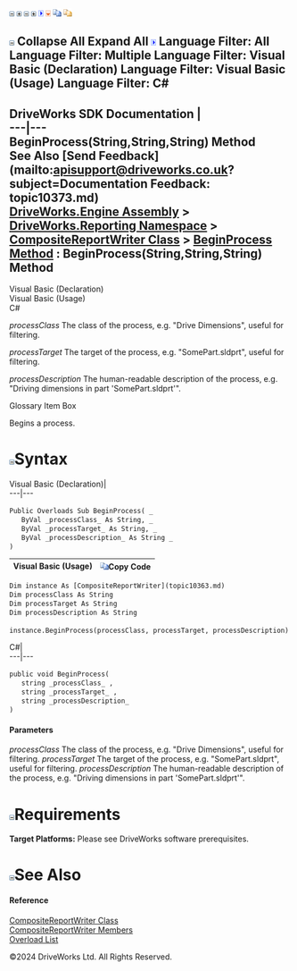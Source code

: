 ![](dotnetimages/collapse.gif) ![](dotnetimages/expand.gif) ![](dotnetimages/collapse.gif) ![](dotnetimages/expand.gif) ![](dotnetimages/drpdown.gif) ![](dotnetimages/drpdown_orange.gif) ![](dotnetimages/copycode.gif) ![](dotnetimages/copycodeHighlight.gif)

![](dotnetimages/collapse.gif) Collapse All Expand All ![](dotnetimages/drpdown.gif) Language Filter: All  Language Filter: Multiple  Language Filter: Visual Basic (Declaration) Language Filter: Visual Basic (Usage) Language Filter: C#  
---  
DriveWorks SDK Documentation  |   
---|---  
BeginProcess(String,String,String) Method   
See Also [Send Feedback](mailto:apisupport@driveworks.co.uk?subject=Documentation Feedback: topic10373.md)  
[DriveWorks.Engine Assembly](topic2156.md) > [DriveWorks.Reporting Namespace](topic10334.md) > [CompositeReportWriter Class](topic10363.md) > [BeginProcess Method](topic10372.md) : BeginProcess(String,String,String) Method  
---  
  
Visual Basic (Declaration)    
Visual Basic (Usage)    
C# 

_processClass_
    The class of the process, e.g. "Drive Dimensions", useful for filtering.

_processTarget_
    The target of the process, e.g. "SomePart.sldprt", useful for filtering.

_processDescription_
    The human-readable description of the process, e.g. "Driving dimensions in part 'SomePart.sldprt'".

Glossary Item Box

Begins a process. 

# ![](dotnetimages/collapse.gif)Syntax

Visual Basic (Declaration)|   
---|---  
      
    
    Public Overloads Sub BeginProcess( _
       ByVal _processClass_ As String, _
       ByVal _processTarget_ As String, _
       ByVal _processDescription_ As String _
    )   
  
Visual Basic (Usage)| ![](dotnetimages/copycode.gif)Copy Code  
---|---  
      
    
    Dim instance As [CompositeReportWriter](topic10363.md)
    Dim processClass As String
    Dim processTarget As String
    Dim processDescription As String
     
    instance.BeginProcess(processClass, processTarget, processDescription)  
  
C#|   
---|---  
      
    
    public void BeginProcess( 
       string _processClass_ ,
       string _processTarget_ ,
       string _processDescription_
    )  
  
#### Parameters

 _processClass_
    The class of the process, e.g. "Drive Dimensions", useful for filtering.
_processTarget_
    The target of the process, e.g. "SomePart.sldprt", useful for filtering.
_processDescription_
    The human-readable description of the process, e.g. "Driving dimensions in part 'SomePart.sldprt'".

# ![](dotnetimages/collapse.gif)Requirements

**Target Platforms:** Please see DriveWorks software prerequisites.

# ![](dotnetimages/collapse.gif)See Also

#### Reference

[CompositeReportWriter Class](topic10363.md)   
[CompositeReportWriter Members](topic10364.md)   
[Overload List](topic10372.md)

©2024 DriveWorks Ltd. All Rights Reserved.
